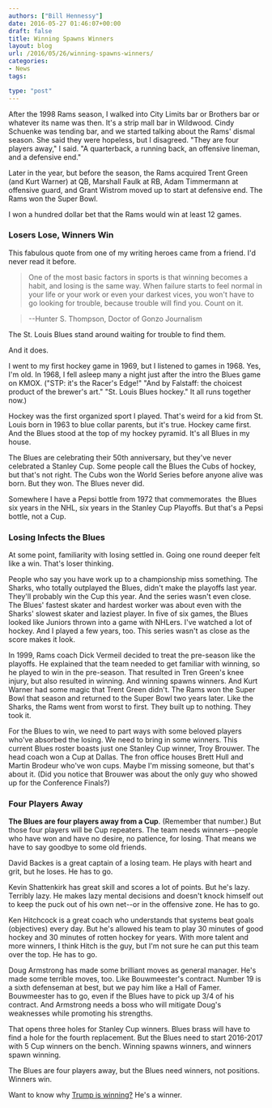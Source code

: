 ```yaml
---
authors: ["Bill Hennessy"]
date: 2016-05-27 01:46:07+00:00
draft: false
title: Winning Spawns Winners
layout: blog
url: /2016/05/26/winning-spawns-winners/
categories:
- News
tags:

type: "post"
---
```


After the 1998 Rams season, I walked into City Limits bar or Brothers bar or whatever its name was then. It's a strip mall bar in Wildwood. Cindy Schuenke was tending bar, and we started talking about the Rams' dismal season. She said they were hopeless, but I disagreed. "They are four players away," I said. "A quarterback, a running back, an offensive lineman, and a defensive end."





Later in the year, but before the season, the Rams acquired Trent Green (and Kurt Warner) at QB, Marshall Faulk at RB, Adam Timmermann at offensive guard, and Grant Wistrom moved up to start at defensive end. The Rams won the Super Bowl.





I won a hundred dollar bet that the Rams would win at least 12 games.





### Losers Lose, Winners Win



This fabulous quote from one of my writing heroes came from a friend. I'd never read it before.



> 

> 
> One of the most basic factors in sports is that winning becomes a habit, and losing is the same way. When failure starts to feel normal in your life or your work or even your darkest vices, you won't have to go looking for trouble, because trouble will find you. Count on it.
> 
> 

> 
> --Hunter S. Thompson, Doctor of Gonzo Journalism
> 
> 






The St. Louis Blues stand around waiting for trouble to find them.





And it does.





I went to my first hockey game in 1969, but I listened to games in 1968. Yes, I'm old. In 1968, I fell asleep many a night just after the intro the Blues game on KMOX. ("STP: it's the Racer's Edge!" "And by Falstaff: the choicest product of the brewer's art." "St. Louis Blues hockey." It all runs together now.)





Hockey was the first organized sport I played. That's weird for a kid from St. Louis born in 1963 to blue collar parents, but it's true. Hockey came first. And the Blues stood at the top of my hockey pyramid. It's all Blues in my house.





The Blues are celebrating their 50th anniversary, but they've never celebrated a Stanley Cup. Some people call the Blues the Cubs of hockey, but that's not right. The Cubs won the World Series before anyone alive was born. But they won. The Blues never did.





Somewhere I have a Pepsi bottle from 1972 that commemorates  the Blues six years in the NHL, six years in the Stanley Cup Playoffs. But that's a Pepsi bottle, not a Cup.





### Losing Infects the Blues





At some point, familiarity with losing settled in. Going one round deeper felt like a win. That's loser thinking.





People who say you have work up to a championship miss something. The Sharks, who totally outplayed the Blues, didn't make the playoffs last year. They'll probably win the Cup this year. And the series wasn't even close. The Blues' fastest skater and hardest worker was about even with the Sharks' slowest skater and laziest player. In five of six games, the Blues looked like Juniors thrown into a game with NHLers. I've watched a lot of hockey. And I played a few years, too. This series wasn't as close as the score makes it look.





In 1999, Rams coach Dick Vermeil decided to treat the pre-season like the playoffs. He explained that the team needed to get familiar with winning, so he played to win in the pre-season. That resulted in Tren Green's knee injury, but also resulted in winning. And winning spawns winners. And Kurt Warner had some magic that Trent Green didn't. The Rams won the Super Bowl that season and returned to the Super Bowl two years later. Like the Sharks, the Rams went from worst to first. They built up to nothing. They took it.





For the Blues to win, we need to part ways with some beloved players who've absorbed the losing. We need to bring in some winners. This current Blues roster boasts just one Stanley Cup winner, Troy Brouwer. The head coach won a Cup at Dallas. The fron office houses Brett Hull and Martin Brodeur who've won cups. Maybe I'm missing someone, but that's about it. (Did you notice that Brouwer was about the only guy who showed up for the Conference Finals?)





### Four Players Away





**The Blues are four players away from a Cup**. (Remember that number.) But those four players will be Cup repeaters. The team needs winners--people who have won and have no desire, no patience, for losing. That means we have to say goodbye to some old friends.





David Backes is a great captain of a losing team. He plays with heart and grit, but he loses. He has to go.





Kevin Shattenkirk has great skill and scores a lot of points. But he's lazy. Terribly lazy. He makes lazy mental decisions and doesn't knock himself out to keep the puck out of his own net--or in the offensive zone. He has to go.





Ken Hitchcock is a great coach who understands that systems beat goals (objectives) every day. But he's allowed his team to play 30 minutes of good hockey and 30 minutes of rotten hockey for years. With more talent and more winners, I think Hitch is the guy, but I'm not sure he can put this team over the top. He has to go.





Doug Armstrong has made some brilliant moves as general manager. He's made some terrible moves, too. Like Bouwmeester's contract. Number 19 is a sixth defenseman at best, but we pay him like a Hall of Famer. Bouwmeester has to go, even if the Blues have to pick up 3/4 of his contract. And Armstrong needs a boss who will mitigate Doug's weaknesses while promoting his strengths.





That opens three holes for Stanley Cup winners. Blues brass will have to find a hole for the fourth replacement. But the Blues need to start 2016-2017 with 5 Cup winners on the bench. Winning spawns winners, and winners spawn winning.





The Blues are four players away, but the Blues need winners, not positions. Winners win.





Want to know why [Trump is winning?](https://hennessysview.com/2016/05/13/how-to-predict-trumps-landslide-win/) He's a winner.
